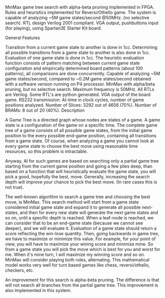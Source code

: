 MinMax game tree search with alpha-beta pruning implemented in FPGA. 
Rules and heuristics implemented for Reversi/Othello game. The system is capable of analyzing ~5M game states/second @50MHz. (no selective search). 
RTL design Verilog 2001 compliant. 
VGA output, pushbuttons input (for playing), using Spartan3E Starter Kit board. 



General Features 

Transition from a current game state to another is done in 1cc.
Determining all possible transitions from a game state to another is also done in 1cc.
Evaluation of one game state is done in 1cc.
The heuristic evaluation function consists of pattern matching between current game state configuration and empirically determined board patterns (about 100 patterns), all comparisons are done concurrently.
Capable of analyzing ~5M game states/second, compared to ~0.2M game states/second obtained with a software version running on P4 processor.
MinMax with alpha/beta pruning, but no selective search.
Maximum frequency is 50MHz.
All RTLs are Verilog. Some RTL's are python generated.
VGA output of the board game.
RS232 transmission: AI-time in clock cycles, number of game positions analyzed.
Number of Slices: 3292 out of 4656 (70%).
Number of BRAMs: 8 out of 20 (40%).
Description         

A Game Tree is a directed graph whose nodes are states of a game. A game state is a configuration of the game on a specific time. The complete game tree of a game consists of all possible game states, from the initial game position to the every possible end-game position, containing all transitions from a game state. Of course, when analyzing a game you cannot look at every game state to choose the best move using reasonable time resources, so this problem is intractable. 

Anyway, AI for such games are based on searching only a partial game tree starting from the current game position and going a few plies deep, than based on a function that will heuristically evaluate the game state, you will pick a good, hopefully the best, move. Generally, increasing the search depth will improve your chance to pick the best move. (In rare cases this is not true). 

The well-known algorithm to search a game tree and choosing the best move, is MinMax. This search method will start from a game state considered initial game state and expand it to generate all possible next-states, and then for every new state will generate the next game states and so on, until a specific depth is reached. When a leaf-node is reached, we can consider that to be an end-game state (because we cannot see deeper), and we will evaluate it. Evaluation of a game state should return a score reflecting the win-lose quantity. Then, going backwards in game tree, we have to maximize or minimize this value. For example, for your point of view, you will have to maximize your wining score and minimize mine. So from a game state you will pick the move which is best for you and worst for me. When it's mine turn, I will maximize my winning score and so on. MinMax will consider playing both roles, alternating. This mathematical model works very well for turn based games like chess, reversi/othello, checkers, etc. 

An improvement for this search is alpha-beta pruning. The difference is that will not search all branches from the partial game tree. This improvement is also implemented in this system. 
